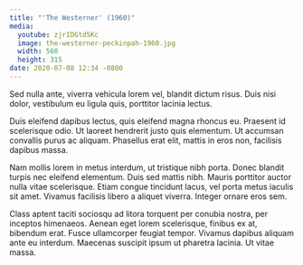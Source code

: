 ```yaml
---
title: "'The Westerner' (1960)"
media:
  youtube: zjrIDGtd5Kc
  image: the-westerner-peckinpah-1960.jpg
  width: 560
  height: 315
date: 2020-07-08 12:34 -0800
---
```

Sed nulla ante, viverra vehicula lorem vel, blandit dictum risus. Duis nisi dolor, vestibulum eu ligula quis, porttitor lacinia lectus.

Duis eleifend dapibus lectus, quis eleifend magna rhoncus eu. Praesent id scelerisque odio. Ut laoreet hendrerit justo quis elementum. Ut accumsan convallis purus ac aliquam. Phasellus erat elit, mattis in eros non, facilisis dapibus massa.

Nam mollis lorem in metus interdum, ut tristique nibh porta. Donec blandit turpis nec eleifend elementum. Duis sed mattis nibh. Mauris porttitor auctor nulla vitae scelerisque. Etiam congue tincidunt lacus, vel porta metus iaculis sit amet. Vivamus facilisis libero a aliquet viverra. Integer ornare eros sem.

Class aptent taciti sociosqu ad litora torquent per conubia nostra, per inceptos himenaeos. Aenean eget lorem scelerisque, finibus ex at, bibendum erat. Fusce ullamcorper feugiat tempor. Vivamus dapibus aliquam ante eu interdum. Maecenas suscipit ipsum ut pharetra lacinia. Ut vitae massa.
